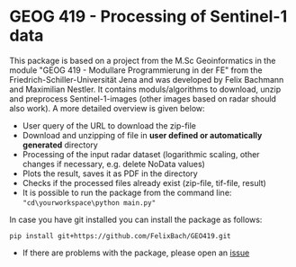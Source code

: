 # GEOG 419 - Processing of Sentinel-1 data
This package is based on a project from the M.Sc Geoinformatics in the module "GEOG 419 - Modullare Programmierung in der FE" from the Friedrich-Schiller-Universität Jena and was developed by Felix Bachmann and Maximilian Nestler.
It contains moduls/algorithms to download, unzip and preprocess Sentinel-1-images (other images based on radar should also work). A more detailed overview is given below:

- User query of the URL to download the zip-file
- Download and unzipping of file in **user defined or automatically generated** directory
- Processing of the input radar dataset (logarithmic scaling, other changes if necessary, e.g. delete NoData values)
- Plots the result, saves it as PDF in the directory
- Checks if the processed files already exist (zip-file, tif-file, result)
- It is possible to run the package from the command line: ```"cd\yourworkspace\python main.py"```

In case you have git installed you can install the package as follows: 

  ```pip install git+https://github.com/FelixBach/GEO419.git```

- If there are problems with the package, please open an [issue](https://github.com/FelixBach/419a/issues)
